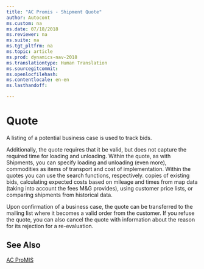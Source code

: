 ```yaml
---
title: "AC Promis - Shipment Quote"
author: Autocont
ms.custom: na
ms.date: 07/18/2018
ms.reviewer: na
ms.suite: na
ms.tgt_pltfrm: na
ms.topic: article
ms.prod: dynamics-nav-2018
ms.translationtype: Human Translation
ms.sourcegitcommit: 
ms.openlocfilehash: 
ms.contentlocale: en-en
ms.lasthandoff: 

---
```


# <a name="ac-pm-shipment-quote"></a>Quote

A listing of a potential business case is used to track bids.

Additionally, the quote requires that it be valid, but does not capture the required time for loading and unloading. Within the quote, as with Shipments, you can specify loading and unloading (even more), commodities as items of transport and cost of implementation. Within the quotes you can use the search functions, respectively. copies of existing bids, calculating expected costs based on mileage and times from map data (taking into account the fees M&G provides), using customer price lists, or comparing shipments from historical data.

Upon confirmation of a business case, the quote can be transferred to the mailing list where it becomes a valid order from the customer. If you refuse the quote, you can also cancel the quote with information about the reason for its rejection for a re-evaluation.

## <a name="see-also"></a>See Also  
[AC ProMIS](ac-pm-promis.md)
